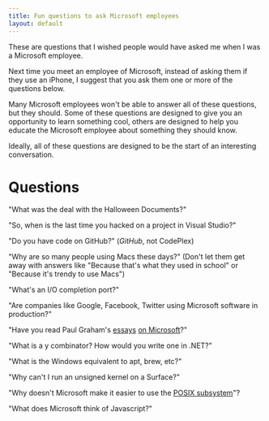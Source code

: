```yaml
---
title: Fun questions to ask Microsoft employees
layout: default
---
```

These are questions that I wished people would have asked me when I was a Microsoft employee.

Next time you meet an employee of Microsoft, instead of asking them if they use an iPhone, I suggest that you ask them one or more of the questions below.

Many Microsoft employees won't be able to answer all of these questions, but they should. Some of these questions are designed to give you an opportunity to learn something cool, others are designed to help you educate the Microsoft employee about something they should know. 

Ideally, all of these questions are designed to be the start of an interesting conversation.

Questions
=========

"What was the deal with the Halloween Documents?"

"So, when is the last time you hacked on a project in Visual Studio?"

"Do you have code on GitHub?" (*GitHub*, not CodePlex)

"Why are so many people using Macs these days?" (Don't let them get away with answers like "Because that's what they used in school" or "Because it's trendy to use Macs")

"What's an I/O completion port?"

"Are companies like Google, Facebook, Twitter using Microsoft software in production?"

"Have you read Paul Graham's [essays](http://www.paulgraham.com/microsoft.html) [on Microsoft](http://www.paulgraham.com/cliffsnotes.html)?"

"What is a y combinator? How would you write one in .NET?"

"What is the Windows equivalent to apt, brew, etc?"

"Why can't I run an unsigned kernel on a Surface?"

"Why doesn't Microsoft make it easier to use the [POSIX subsystem](http://technet.microsoft.com/library/cc767884.aspx)"?

"What does Microsoft think of Javascript?"